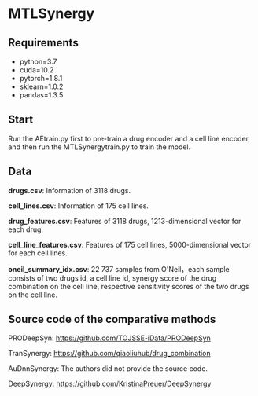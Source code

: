 # MTLSynergy

## Requirements

- python=3.7
- cuda=10.2
- pytorch=1.8.1
- sklearn=1.0.2
- pandas=1.3.5

## Start

Run the AEtrain.py first to pre-train a drug encoder and a cell line encoder, and then run the MTLSynergytrain.py to train the model.

## Data

**drugs.csv**:  Information of 3118 drugs.

**cell_lines.csv**:  Information of 175 cell lines.

**drug_features.csv**:  Features of  3118 drugs, 1213-dimensional vector for each drug.

**cell_line_features.csv**:  Features of 175 cell lines, 5000-dimensional vector for each cell lines.

**oneil_summary_idx.csv**:  22 737 samples from O'Neil，each sample consists of two drugs id, a cell line id, synergy score of the drug combination on the cell line, respective sensitivity scores of the two drugs on the cell line.  



## Source code of the comparative methods

PRODeepSyn: https://github.com/TOJSSE-iData/PRODeepSyn

TranSynergy: https://github.com/qiaoliuhub/drug_combination

AuDnnSynergy: The authors did not provide the source code.

DeepSynergy: https://github.com/KristinaPreuer/DeepSynergy